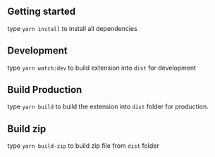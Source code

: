## Getting started
type `yarn install` to install all dependencies

## Development
type `yarn watch:dev` to build extension into `dist` for development

## Build Production
type `yarn build` to build the extension into `dist` folder for production.

## Build zip
type `yarn build-zip` to build zip file from `dist` folder